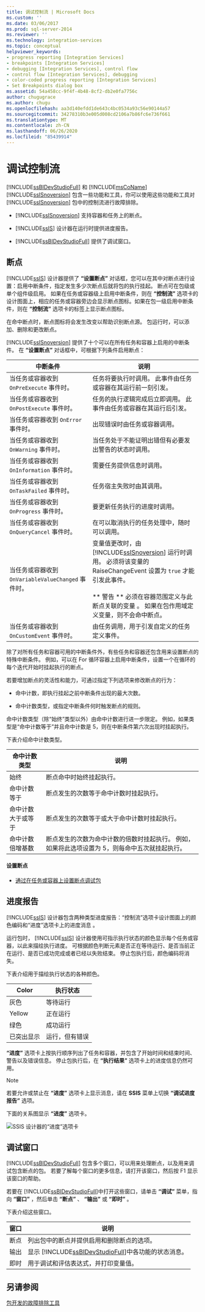 ```yaml
---
title: 调试控制流 | Microsoft Docs
ms.custom: ''
ms.date: 03/06/2017
ms.prod: sql-server-2014
ms.reviewer: ''
ms.technology: integration-services
ms.topic: conceptual
helpviewer_keywords:
- progress reporting [Integration Services]
- breakpoints [Integration Services]
- debugging [Integration Services], control flow
- control flow [Integration Services], debugging
- color-coded progress reporting [Integration Services]
- Set Breakpoints dialog box
ms.assetid: 54a458cc-9f4f-4b48-8cf2-db2e0fa7756c
author: chugugrace
ms.author: chugu
ms.openlocfilehash: aa3d140efdd1de643c4bc0534a93c56e90144a57
ms.sourcegitcommit: 34278310b3e005d008cd2106a7b86fc6e736f661
ms.translationtype: MT
ms.contentlocale: zh-CN
ms.lasthandoff: 06/26/2020
ms.locfileid: "85439914"
---
```

# <a name="debugging-control-flow"></a>调试控制流
  [!INCLUDE[ssBIDevStudioFull](../../../includes/ssbidevstudiofull-md.md)] 和 [!INCLUDE[msCoName](../../includes/msconame-md.md)] [!INCLUDE[ssISnoversion](../../../includes/ssisnoversion-md.md)] 包含一些功能和工具，你可以使用这些功能和工具对 [!INCLUDE[ssISnoversion](../../../includes/ssisnoversion-md.md)] 包中的控制流进行故障排除。

-   [!INCLUDE[ssISnoversion](../../../includes/ssisnoversion-md.md)] 支持容器和任务上的断点。

-   [!INCLUDE[ssIS](../../../includes/ssis-md.md)] 设计器在运行时提供进度报告。

-   [!INCLUDE[ssBIDevStudioFull](../../../includes/ssbidevstudiofull-md.md)] 提供了调试窗口。

## <a name="breakpoints"></a>断点
 [!INCLUDE[ssIS](../../../includes/ssis-md.md)] 设计器提供了 **“设置断点”** 对话框，您可以在其中对断点进行设置：启用中断条件，指定发生多少次断点后就将包的执行挂起。 断点可在包级或单个组件级启用。 如果在任务或容器级上启用中断条件，则在 **“控制流”** 选项卡的设计图面上，相应的任务或容器旁边会显示断点图标。如果在包一级启用中断条件，则在 **“控制流”** 选项卡的标签上显示断点图标。

 在命中断点时，断点图标将会发生改变以帮助识别断点源。 包运行时，可以添加、删除和更改断点。

 [!INCLUDE[ssISnoversion](../../../includes/ssisnoversion-md.md)] 提供了十个可以在所有任务和容器上启用的中断条件。 在 **“设置断点”** 对话框中，可根据下列条件启用断点：

|中断条件|说明|
|---------------------|-----------------|
|当任务或容器收到 `OnPreExecute` 事件时。|任务将要执行时调用。 此事件由任务或容器在其运行前一刻引发。|
|当任务或容器收到 `OnPostExecute` 事件时。|任务的执行逻辑完成后立即调用。 此事件由任务或容器在其运行后引发。|
|当任务或容器收到 `OnError` 事件时。|出现错误时由任务或容器调用。|
|当任务或容器收到 `OnWarning` 事件时。|当任务处于不能证明出错但有必要发出警告的状态时调用。|
|当任务或容器收到 `OnInformation` 事件时。|需要任务提供信息时调用。|
|当任务或容器收到 `OnTaskFailed` 事件时。|任务宿主失败时由其调用。|
|当任务或容器收到 `OnProgress` 事件时。|要更新任务执行的进度时调用。|
|当任务或容器收到 `OnQueryCancel` 事件时。|在可以取消执行的任务处理中，随时可以调用。|
|当任务或容器收到 `OnVariableValueChanged` 事件时。|变量值更改时，由 [!INCLUDE[ssISnoversion](../../../includes/ssisnoversion-md.md)] 运行时调用。 必须将该变量的 RaiseChangeEvent 设置为 `true` 才能引发此事件。<br /><br /> &#42;&#42; 警告 &#42;&#42; 必须在容器范围定义与此断点关联的变量   。 如果在包作用域定义变量，则不会命中断点。|
|当任务或容器收到 `OnCustomEvent` 事件时。|由任务调用，用于引发自定义的任务定义事件。|

 除了对所有任务和容器可用的中断条件外，有些任务和容器还包含用来设置断点的特殊中断条件。 例如，可以在 For 循环容器上启用中断条件，设置一个在循环的每个迭代开始时挂起执行的断点。

 若要增加断点的灵活性和能力，可通过指定下列选项来修改断点的行为：

-   命中计数，即执行挂起之前中断条件出现的最大次数。

-   命中计数类型，或指定中断条件何时触发断点的规则。

 命中计数类型（除“始终”类型以外）由命中计数进行进一步限定。 例如，如果类型是“命中计数等于”并且命中计数是 5，则在中断条件第六次出现时挂起执行。

 下表介绍命中计数类型。

|命中计数类型|说明|
|--------------------|-----------------|
|始终|断点命中时始终挂起执行。|
|命中计数等于|断点发生的次数等于命中计数时挂起执行。|
|命中计数大于或等于|断点发生的次数等于或大于命中计数时挂起执行。|
|命中计数倍增基数|断点发生的次数为命中计数的倍数时挂起执行。 例如，如果将此选项设置为 5，则每命中五次就挂起执行。|

#### <a name="to-set-breakpoints"></a>设置断点

-   [通过在任务或容器上设置断点调试包](../debug-a-package-by-setting-breakpoints-on-a-task-or-a-container.md)

## <a name="progress-reporting"></a>进度报告
 [!INCLUDE[ssIS](../../../includes/ssis-md.md)] 设计器包含两种类型进度报告：“控制流”选项卡设计图面上的颜色编码和“进度”选项卡上的进度消息   。

 运行包时， [!INCLUDE[ssIS](../../../includes/ssis-md.md)] 设计器使用可指示执行状态的颜色显示每个任务或容器，以此来描绘执行进度。 可根据颜色判断元素是否正在等待运行、是否当前正在运行、是否已成功完成或者已经以失败结束。 停止包执行后，颜色编码将消失。

 下表介绍用于描绘执行状态的各种颜色。

|Color|执行状态|
|-----------|----------------------|
|灰色|等待运行|
|Yellow|正在运行|
|绿色|成功运行|
|已突出显示|运行，但有错误|

 **“进度”** 选项卡上按执行顺序列出了任务和容器，并包含了开始时间和结束时间、警告以及错误信息。 停止包执行后，在 **“执行结果”** 选项卡上的进度信息仍然可用。

> [!NOTE]
>  若要允许或禁止在 **“进度”** 选项卡上显示消息，请在 **SSIS** 菜单上切换 **“调试进度报告”** 选项。

 下面的关系图显示 **“进度”** 选项卡。

 ![SSIS 设计器的“进度”选项卡](../media/mw-dtsflow04.gif "SSIS 设计器的“进度”选项卡")

## <a name="debug-windows"></a>调试窗口
 [!INCLUDE[ssBIDevStudioFull](../../../includes/ssbidevstudiofull-md.md)] 包含多个窗口，可以用来处理断点，以及用来调试包含断点的包。 若要了解每个窗口的更多信息，请打开该窗口，然后按 F1 显示该窗口的帮助。

 若要在 [!INCLUDE[ssBIDevStudioFull](../../../includes/ssbidevstudiofull-md.md)]中打开这些窗口，请单击 **“调试”** 菜单，指向 **“窗口”** ，然后单击 **“断点”** 、 **“输出”** 或 **“即时”** 。

 下表介绍这些窗口。

|窗口|说明|
|------------|-----------------|
|断点|列出包中的断点并提供启用和删除断点的选项。|
|输出|显示 [!INCLUDE[ssBIDevStudioFull](../../../includes/ssbidevstudiofull-md.md)]中各功能的状态消息。|
|即时|用于调试和评估表达式，并打印变量值。|

## <a name="see-also"></a>另请参阅
 [包开发的故障排除工具](troubleshooting-tools-for-package-development.md)



